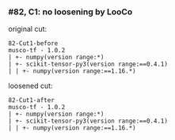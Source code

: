 ### #82, C1: no loosening by LooCo
original cut:



```
82-Cut1-before
musco-tf - 1.0.2
| +- numpy(version range:*)
| +- scikit-tensor-py3(version range:==0.4.1)
| | +- numpy(version range:==1.16.*)
```




loosened cut:
```
82-Cut1-after
musco-tf - 1.0.2
| +- numpy(version range:*)
| +- scikit-tensor-py3(version range:==0.4.1)
| | +- numpy(version range:==1.16.*)
```


